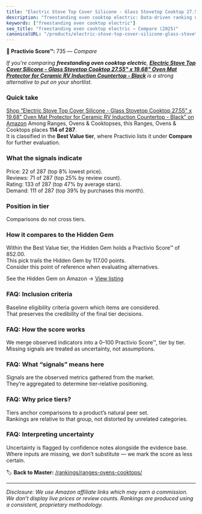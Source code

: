 ```yaml
---
title: "Electric Stove Top Cover Silicone - Glass Stovetop Cooktop 27.55\" x 19.68\" Oven Mat Protector for Ceramic RV Induction Countertop - Black"
description: "freestanding oven cooktop electric: Data-driven ranking using the Practivio Score™. Positioned by quality, value, demand, findability, momentum."
keywords: ["freestanding oven cooktop electric"]
seo_title: "freestanding oven cooktop electric — Compare (2025)"
canonicalURL: "/products/electric-stove-top-cover-silicone-glass-stovetop-cooktop-2755-x-1968-oven-mat-protector-for-ceramic-rv-induction-countertop-black-B0D3TB3V3M/"
---
```


**🛒 Practivio Score™:** 735 — _Compare_


*If you're comparing **freestanding oven cooktop electric**, **[Electric Stove Top Cover Silicone - Glass Stovetop Cooktop 27.55" x 19.68" Oven Mat Protector for Ceramic RV Induction Countertop - Black](https://www.amazon.com/dp/B0D3TB3V3M?tag=practivio-20)** is a strong alternative to put on your shortlist.*
### Quick take
[Shop “Electric Stove Top Cover Silicone - Glass Stovetop Cooktop 27.55" x 19.68" Oven Mat Protector for Ceramic RV Induction Countertop - Black” on Amazon](https://www.amazon.com/dp/B0D3TB3V3M?tag=practivio-20)
Among Ranges, Ovens & Cooktopses, this Ranges, Ovens & Cooktops places **114 of 287**.  
It is classified in the **Best Value tier**, where Practivio lists it under **Compare** for further evaluation.

### What the signals indicate
Price: 22 of 287 (top 8% lowest price).  
Reviews: 71 of 287 (top 25% by review count).  
Rating: 133 of 287 (top 47% by average stars).  
Demand: 111 of 287 (top 39% by purchases this month).

### Position in tier
Comparisons do not cross tiers.

### How it compares to the Hidden Gem
Within the Best Value tier, the Hidden Gem holds a Practivio Score™ of 852.00.  
This pick trails the Hidden Gem by 117.00 points.  
Consider this point of reference when evaluating alternatives.  

See the Hidden Gem on Amazon → [View listing](https://www.amazon.com/dp/B0CHJ5HFNB?tag=practivio-20)

### FAQ: Inclusion criteria
Baseline eligibility criteria govern which items are considered.  
That preserves the credibility of the final tier decisions.

### FAQ: How the score works
We merge observed indicators into a 0–100 Practivio Score™, tier by tier.  
Missing signals are treated as uncertainty, not assumptions.

### FAQ: What “signals” means here
Signals are the observed metrics gathered from the market.  
They’re aggregated to determine tier-relative positioning.

### FAQ: Why price tiers?
Tiers anchor comparisons to a product’s natural peer set.  
Rankings are relative to that group, not distorted by unrelated categories.

### FAQ: Interpreting uncertainty
Uncertainty is flagged by confidence notes alongside the evidence base.  
Where inputs are missing, we don’t substitute — we mark the score as less certain.

<!-- Missing template for Compare/CompareWithinPriceClass -->


🏷️ **Back to Master:** [/rankings/ranges-ovens-cooktops/](/rankings/ranges-ovens-cooktops/)

---
_Disclosure: We use Amazon affiliate links which may earn a commission. We don’t display live prices or review counts. Rankings are produced using a consistent, proprietary methodology._
